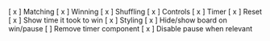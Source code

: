 [ x ] Matching
[ x ] Winning
[ x ] Shuffling
[ x ] Controls
[ x ] Timer
[ x ] Reset
[ x ] Show time it took to win
[ x ] Styling
[ x ] Hide/show board on win/pause
[   ] Remove timer component
[ x ] Disable pause when relevant